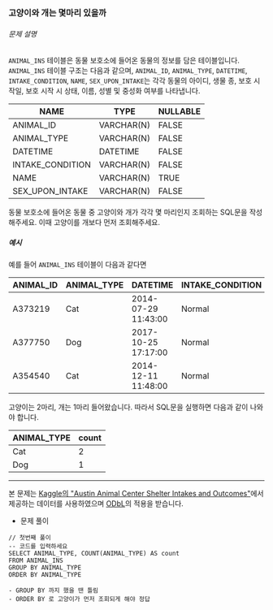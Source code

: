 ### 고양이와 개는 몇마리 있을까

###### 문제 설명

`ANIMAL_INS` 테이블은 동물 보호소에 들어온 동물의 정보를 담은 테이블입니다. `ANIMAL_INS` 테이블 구조는 다음과 같으며, `ANIMAL_ID`, `ANIMAL_TYPE`, `DATETIME`, `INTAKE_CONDITION`, `NAME`, `SEX_UPON_INTAKE`는 각각 동물의 아이디, 생물 종, 보호 시작일, 보호 시작 시 상태, 이름, 성별 및 중성화 여부를 나타냅니다.

| NAME             | TYPE       | NULLABLE |
| ---------------- | ---------- | -------- |
| ANIMAL_ID        | VARCHAR(N) | FALSE    |
| ANIMAL_TYPE      | VARCHAR(N) | FALSE    |
| DATETIME         | DATETIME   | FALSE    |
| INTAKE_CONDITION | VARCHAR(N) | FALSE    |
| NAME             | VARCHAR(N) | TRUE     |
| SEX_UPON_INTAKE  | VARCHAR(N) | FALSE    |

동물 보호소에 들어온 동물 중 고양이와 개가 각각 몇 마리인지 조회하는 SQL문을 작성해주세요. 이때 고양이를 개보다 먼저 조회해주세요.

##### 예시

예를 들어 `ANIMAL_INS` 테이블이 다음과 같다면

| ANIMAL_ID | ANIMAL_TYPE | DATETIME            | INTAKE_CONDITION | NAME | SEX_UPON_INTAKE |
| --------- | ----------- | ------------------- | ---------------- | ---- | --------------- |
| A373219   | Cat         | 2014-07-29 11:43:00 | Normal           | Ella | Spayed Female   |
| A377750   | Dog         | 2017-10-25 17:17:00 | Normal           | Lucy | Spayed Female   |
| A354540   | Cat         | 2014-12-11 11:48:00 | Normal           | Tux  | Neutered Male   |

고양이는 2마리, 개는 1마리 들어왔습니다. 따라서 SQL문을 실행하면 다음과 같이 나와야 합니다.

| ANIMAL_TYPE | count |
| ----------- | ----- |
| Cat         | 2     |
| Dog         | 1     |

------

본 문제는 [Kaggle의 "Austin Animal Center Shelter Intakes and Outcomes"](https://www.kaggle.com/aaronschlegel/austin-animal-center-shelter-intakes-and-outcomes)에서 제공하는 데이터를 사용하였으며 [ODbL](https://opendatacommons.org/licenses/odbl/1.0/)의 적용을 받습니다.



- 문제 풀이

```mysql
// 첫번째 풀이
-- 코드를 입력하세요
SELECT ANIMAL_TYPE, COUNT(ANIMAL_TYPE) AS count
FROM ANIMAL_INS 
GROUP BY ANIMAL_TYPE 
ORDER BY ANIMAL_TYPE

- GROUP BY 까지 했을 땐 틀림
- ORDER BY 로 고양이가 먼저 조회되게 해야 정답
```

